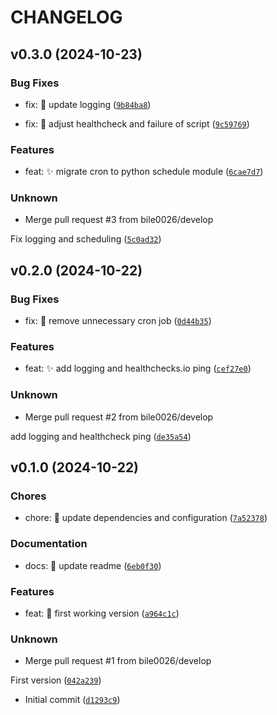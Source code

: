 # CHANGELOG


## v0.3.0 (2024-10-23)

### Bug Fixes

* fix: 🐛 update logging ([`9b84ba8`](https://github.com/bile0026/wunderground_to_influx/commit/9b84ba868537573d56f4071a4cda042943f97e90))

* fix: 🐛 adjust healthcheck and failure of script ([`9c59769`](https://github.com/bile0026/wunderground_to_influx/commit/9c59769d83aeea6d60d32d630e85d519b95f8955))

### Features

* feat: ✨ migrate cron to python schedule module ([`6cae7d7`](https://github.com/bile0026/wunderground_to_influx/commit/6cae7d72b2b55492896540b41fc7e97b18168aee))

### Unknown

* Merge pull request #3 from bile0026/develop

Fix logging and scheduling ([`5c0ad32`](https://github.com/bile0026/wunderground_to_influx/commit/5c0ad3244db6c6a87c39537b5477083a7d6b552b))


## v0.2.0 (2024-10-22)

### Bug Fixes

* fix: 🐛 remove unnecessary cron job ([`0d44b35`](https://github.com/bile0026/wunderground_to_influx/commit/0d44b35a5fa4eedb33e4d0a0e2ea4cbddebc3960))

### Features

* feat: ✨ add logging and healthchecks.io ping ([`cef27e0`](https://github.com/bile0026/wunderground_to_influx/commit/cef27e08ad898c5a49417f95d9c9638934b08656))

### Unknown

* Merge pull request #2 from bile0026/develop

add logging and healthcheck ping ([`de35a54`](https://github.com/bile0026/wunderground_to_influx/commit/de35a5466f8b1dd283fdba40c71c6020d92204c9))


## v0.1.0 (2024-10-22)

### Chores

* chore: 📌 update dependencies and configuration ([`7a52378`](https://github.com/bile0026/wunderground_to_influx/commit/7a52378031009acb6541dd5bd249a79a16183f5b))

### Documentation

* docs: 📝 update readme ([`6eb0f30`](https://github.com/bile0026/wunderground_to_influx/commit/6eb0f30fe73710d2899a2e5abf528b5206b0b11f))

### Features

* feat: 🎉 first working version ([`a964c1c`](https://github.com/bile0026/wunderground_to_influx/commit/a964c1c06337aba00b4f448d829692460f0def93))

### Unknown

* Merge pull request #1 from bile0026/develop

First version ([`042a239`](https://github.com/bile0026/wunderground_to_influx/commit/042a2391ed614a6bd1abd77e69293f4b198cc97f))

* Initial commit ([`d1293c9`](https://github.com/bile0026/wunderground_to_influx/commit/d1293c91f7177886bc788b392ff9ade23b0ca96a))
